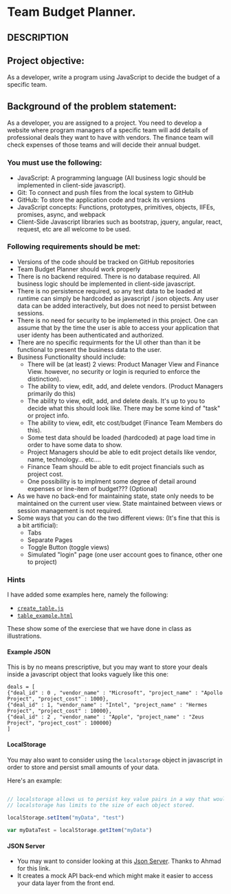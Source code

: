 # Team Budget Planner.
## DESCRIPTION

## Project objective: 

As a developer, write a program using JavaScript to decide the budget of a specific team.


## Background of the problem statement: 

As a developer, you are assigned to a project. You need to develop a website where program managers of a specific team will add details of professional deals they want to have with vendors. The finance team will check expenses of those teams and will decide their annual budget.


### You must use the following: 

 * JavaScript: A programming language  (All business logic should be implemented in client-side javascript).
 * Git: To connect and push files from the local system to GitHub
 * GitHub: To store the application code and track its versions
 * JavaScript concepts: Functions, prototypes, primitives, objects, IIFEs, promises, async, and webpack
 * Client-Side Javascript libraries such as bootstrap, jquery, angular, react, request, etc are all welcome to be used.


### Following requirements should be met: 

 * Versions of the code should be tracked on GitHub repositories 
 * Team Budget Planner should work properly
 * There is no backend required.   There is no database required. All business logic should be implemented in client-side javascript.
 * There is no persistence required, so any test data to be loaded at runtime can simply be hardcoded as javascript / json objects.  Any user data can be added interactively, but does not need to persist between sessions.
 * There is no need for security to be implemeted in this project.  One can assume that by the time the user is able to access your application that user identy has been authenticated and authorized.
 * There are no specific requirments for the UI other than than it be functional to present the business data to the user.
 * Business Functionality should include:
   - There will be (at least) 2 views: Product Manager View and Finance View. however, no security or login is requried to enforce the distinction).
   - The ability to view, edit, add, and delete vendors.  (Product Managers primarily do this)
   - The ability to view, edit, add, and delete deals. It's up to you to decide what this should look like. There may be some kind of "task" or project info.
   - The ability to view, edit, etc cost/budget (Finance Team Members do this).
   - Some test data should be loaded (hardcoded) at page load time in order to have some data to show.
   - Project Managers should be able to edit project details like vendor, name, technology... etc.... 
   - Finance Team should be able to edit project financials such as project cost.
   - One possibility is to implment some degree of detail around expenses or line-item of budget??? (Optional)
 * As we have no back-end for maintaining state, state only needs to be maintained on the current user view.  State maintained between views or session management is not required.    
 * Some ways that you can do the two different views: (It's fine that this is a bit artificial): 
   - Tabs
   - Separate Pages
   - Toggle Button (toggle views)
   - Simulated "login" page  (one user account goes to finance, other one to project)



### Hints

I have added some examples here, namely the following:

 * [`create_table.js`](./create_table.js)
 * [`table_example.html`](./table_example.html)

These show some of the exerciese that we have done in class as illustrations.

#### Example JSON

This is by no means prescriptive, but you may want to store your deals inside a javascript object that looks vaguely like this one:

```javascrip
deals = [
{"deal_id" : 0 , "vendor_name" : "Microsoft", "project_name" : "Apollo Project", "project_cost" : 1000},
{"deal_id" : 1, "vendor_name" : "Intel", "project_name" : "Hermes Project", "project_cost" : 10000},
{"deal_id" : 2 , "vendor_name" : "Apple", "project_name" : "Zeus Project", "project_cost" : 100000}
]
```


#### LocalStorage
You may also want to consider using the `localstorage` object in javascript in order to store and persist small amounts of your data.

Here's an example:

```javascript

// localstorage allows us to persist key value pairs in a way that would survive page refreshes, navigation, and user closing/reopening browser.
// localstorage has limits to the size of each object stored.   

localStorage.setItem("myData", "test")

var myDataTest = localStorage.getItem("myData")

```


#### JSON Server

 * You may want to consider looking at this [Json Server](https://www.npmjs.com/package/json-server).  Thanks to Ahmad for this link. 
 * It creates a mock API back-end which might make it easier to access your data layer from the front end.
